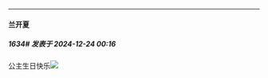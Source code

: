 ﻿
*****

####  兰开夏  
##### 1634#       发表于 2024-12-24 00:16

公主生日快乐<img src="https://static.saraba1st.com/image/smiley/face2017/072.png" referrerpolicy="no-referrer">

